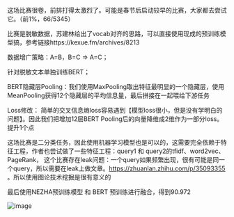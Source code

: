 

这场比赛很卷，前排打得太激烈了。可能是春节后启动较早的比赛，大家都去尝试它。（前1%，66/5345）


比赛是脱敏数据，苏建林给出了vocab对齐的思路，可以直接使用现成的预训练模型搞，参考链接https://kexue.fm/archives/8213

数据增广策略：A=B，B=C => A=C；

针对脱敏文本单独训练BERT；

BERT隐藏层Pooling：我们使用MaxPooling取出特征最明显的一个隐藏层，使用MeanPooling获得12个隐藏层的平均信息量，最后拼接在一起喂给下游任务

Loss修改：
简单的交叉信息熵loss容易遇到【模型loss很小，但是没有学明白的问题】。因此我们把增加12层BERT Pooling后的向量降维成2维作为一部分loss。提升1个点


这场比赛是二分类任务，因此使用机器学习模型也是可以的，这需要完全依赖于特征工程，作者也尝试做了一些特征工程：query1 和 query2的tfidf、word2vec、PageRank，
这个比赛存在leak问题：一个query如果频繁出现，很有可能是同一个query，所以需要在leak上做文章。https://zhuanlan.zhihu.com/p/35093355 。所以使用图论技术挖掘是很有意义的

最后使用NEZHA预训练模型 和 BERT 预训练进行融合，得到90.972

![image](https://user-images.githubusercontent.com/68730894/115521383-af63bd00-a2bd-11eb-98cf-c17af1def21c.png)


